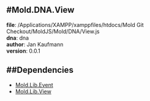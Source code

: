 
#Mold.DNA.View
---------------------------------------

__file__: /Applications/XAMPP/xamppfiles/htdocs/Mold Git Checkout/MoldJS/Mold/DNA/View.js  
__dna__: dna  
__author__: Jan Kaufmann  
__version__: 0.0.1  
	






##Dependencies
--------------

* [Mold.Lib.Event](../../Mold/Lib/Event.md) 
* [Mold.Lib.View](../../Mold/Lib/View.md) 



 

 


 



		
